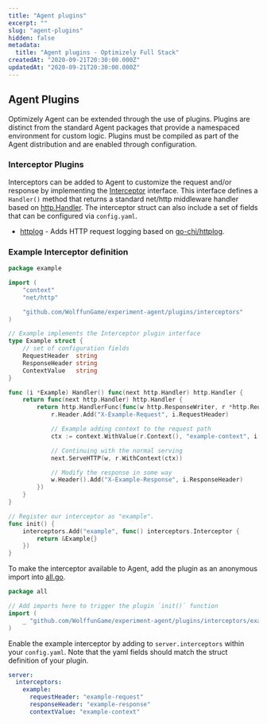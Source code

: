 ```yaml
---
title: "Agent plugins"
excerpt: ""
slug: "agent-plugins"
hidden: false
metadata:
  title: "Agent plugins - Optimizely Full Stack"
createdAt: "2020-09-21T20:30:00.000Z"
updatedAt: "2020-09-21T20:30:00.000Z"
---
```


## Agent Plugins

Optimizely Agent can be extended through the use of plugins. Plugins are distinct from the standard Agent packages that provide a namespaced environment for custom logic. Plugins must be compiled as part of the Agent distribution and are enabled through configuration.

### Interceptor Plugins

Interceptors can be added to Agent to customize the request and/or response by implementing the [Interceptor](https://github.com/WolffunGame/experiment-agent/tree/master/plugins/interceptors/registry.go) interface.
This interface defines a `Handler()` method that returns a standard net/http middleware handler based on [http.Handler](https://golang.org/pkg/net/http/#Handler).
The interceptor struct can also include a set of fields that can be configured via `config.yaml`.

* [httplog](https://github.com/WolffunGame/experiment-agent/tree/master/plugins/interceptors/httplog) - Adds HTTP request logging based on [go-chi/httplog](https://github.com/go-chi/httplog).

### Example Interceptor definition
```go
package example

import (
	"context"
	"net/http"

	"github.com/WolffunGame/experiment-agent/plugins/interceptors"
)

// Example implements the Interceptor plugin interface
type Example struct {
	// set of configuration fields
	RequestHeader  string
	ResponseHeader string
	ContextValue   string
}

func (i *Example) Handler() func(next http.Handler) http.Handler {
	return func(next http.Handler) http.Handler {
		return http.HandlerFunc(func(w http.ResponseWriter, r *http.Request) {
			r.Header.Add("X-Example-Request", i.RequestHeader)

			// Example adding context to the request path
			ctx := context.WithValue(r.Context(), "example-context", i.ContextValue)

			// Continuing with the normal serving
			next.ServeHTTP(w, r.WithContext(ctx))

			// Modify the response in some way
			w.Header().Add("X-Example-Response", i.ResponseHeader)
		})
	}
}

// Register our interceptor as "example".
func init() {
	interceptors.Add("example", func() interceptors.Interceptor {
		return &Example{}
	})
}
```

To make the interceptor available to Agent, add the plugin as an anonymous import into [all.go](./interceptors/all/all.go).
```go
package all

// Add imports here to trigger the plugin `init()` function
import (
    _ "github.com/WolffunGame/experiment-agent/plugins/interceptors/example"
)
```

Enable the example interceptor by adding to `server.interceptors` within your `config.yaml`. Note that the yaml fields should match the struct definition of your plugin.
```yaml
server:
  interceptors:
    example:
      requestHeader: "example-request"
      responseHeader: "example-response"
      contextValue: "example-context"
```
